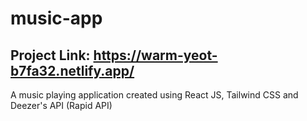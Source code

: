 # music-app
## Project Link: https://warm-yeot-b7fa32.netlify.app/
A music playing application created using React JS, Tailwind CSS and Deezer's API (Rapid API)

